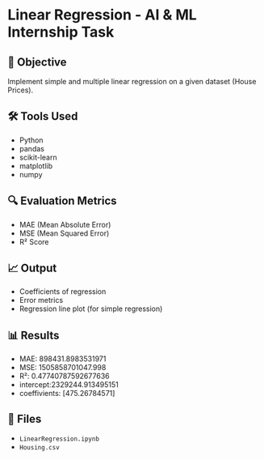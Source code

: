 # Linear Regression - AI & ML Internship Task

## 📌 Objective
Implement simple and multiple linear regression on a given dataset (House Prices).

## 🛠️ Tools Used
- Python
- pandas
- scikit-learn
- matplotlib
- numpy

## 🔍 Evaluation Metrics
- MAE (Mean Absolute Error)
- MSE (Mean Squared Error)
- R² Score

## 📈 Output
- Coefficients of regression
- Error metrics
- Regression line plot (for simple regression)

## 📊 Results
- MAE: 898431.8983531971
- MSE: 1505858701047.998
- R²:  0.47740787592677636
- intercept:2329244.913495151
- coeffivients:  [475.26784571]


## 📎 Files
- `LinearRegression.ipynb`
- `Housing.csv`

